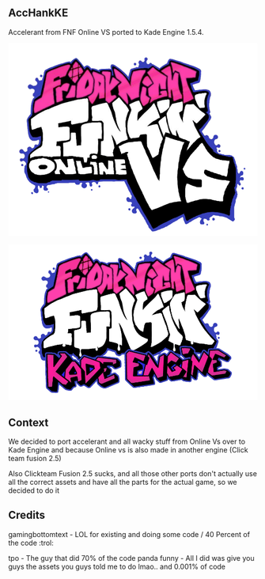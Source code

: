 ## AccHankKE
Accelerant from FNF Online VS ported to Kade Engine 1.5.4.


![online vs logo](1441.png)

![ke logo](KadeEngineLogo.png)

## Context
We decided to port accelerant and all wacky stuff from Online Vs over to Kade Engine
and because Online vs is also made in another engine (Click team fusion 2.5)

Also Clickteam Fusion 2.5 sucks, and all those other ports don't actually use all the correct assets and have all the parts for the actual game, so we decided to do it

## Credits

gamingbottomtext - LOL for existing and doing some code / 40 Percent of the code :trol:


tpo - The guy that did 70% of the code 
panda funny - All I did was give you guys the assets you guys told me to do lmao.. and 0.001% of code
